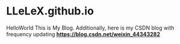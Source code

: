# LLeLeX.github.io
HelloWorld This is My Blog.
Additionally, here is my CSDN blog with frequency updating
**https://blog.csdn.net/weixin_44343282**
